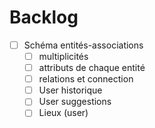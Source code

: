 # Backlog
- [ ] Schéma entités-associations
  - [ ] multiplicités
  - [ ] attributs de chaque entité
  - [ ] relations et connection
  - [ ] User historique
  - [ ] User suggestions
  - [ ] Lieux (user)